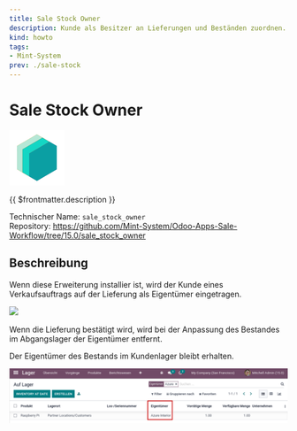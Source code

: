```yaml
---
title: Sale Stock Owner
description: Kunde als Besitzer an Lieferungen und Beständen zuordnen.
kind: howto
tags:
- Mint-System
prev: ./sale-stock
---
```

# Sale Stock Owner
![icon_oms_box](attachments/icons_odoo_mint_system.png)

{{ $frontmatter.description }}

Technischer Name: `sale_stock_owner`\
Repository: <https://github.com/Mint-System/Odoo-Apps-Sale-Workflow/tree/15.0/sale_stock_owner>

## Beschreibung

Wenn diese Erweiterung installier ist, wird der Kunde eines Verkaufsauftrags auf der Lieferung als Eigentümer eingetragen.

![](attachments/Sale%20Stock%20Owner%20Eigentümer.png)

Wenn die Lieferung bestätigt wird, wird bei der Anpassung des Bestandes im Abgangslager der Eigentümer entfernt.

Der Eigentümer des Bestands im Kundenlager bleibt erhalten.

![](attachments/Sale%20Stock%20Owner%20Customer%20Location.png)
